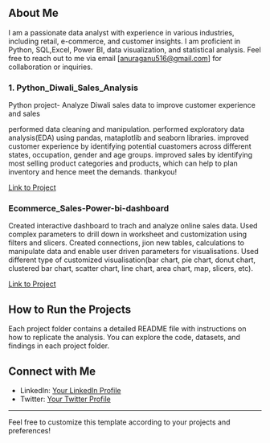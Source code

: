 
## About Me

I am a passionate data analyst with experience in various industries, including retail, e-commerce, and customer insights. I am proficient in Python, SQL,Excel, Power BI, data visualization, and statistical analysis. Feel free to reach out to me via email [anuraganu516@gmail.com] for collaboration or inquiries.

### 1. Python_Diwali_Sales_Analysis
Python project- Analyze Diwali sales data to improve customer experience and sales

performed data cleaning and manipulation.
performed exploratory data analysis(EDA) using pandas, mataplotlib and seaborn libraries.
improved customer experience by identifying potential cuastomers across different states, occupation, gender and age groups.
improved sales by identifying most selling product categories and products, which can help to plan inventory and hence meet the demands.
thankyou!

[Link to Project](https://github.com/Anugrah-Singh11/Python_Diwali_Sales_Analysis.git)

### Ecommerce_Sales-Power-bi-dashboard
Created interactive dashboard to trach and analyze online sales data.
Used complex parameters to drill down in worksheet and customization using filters and slicers.
Created connections, jion new tables, calculations to manipulate data and enable user driven parameters for visualisations.
Used different type of customized visualisation(bar chart, pie chart, donut chart, clustered bar chart, scatter chart, line chart, area chart, map, slicers, etc).

[Link to Project](https://github.com/Anugrah-Singh11/Ecommerce_Sales-Power-bi-dashboard.git)

## How to Run the Projects

Each project folder contains a detailed README file with instructions on how to replicate the analysis. You can explore the code, datasets, and findings in each project folder.

## Connect with Me

- LinkedIn: [Your LinkedIn Profile](https://www.linkedin.com/in/yourprofile)
- Twitter: [Your Twitter Profile](https://twitter.com/yourprofile)

---

Feel free to customize this template according to your projects and preferences!
